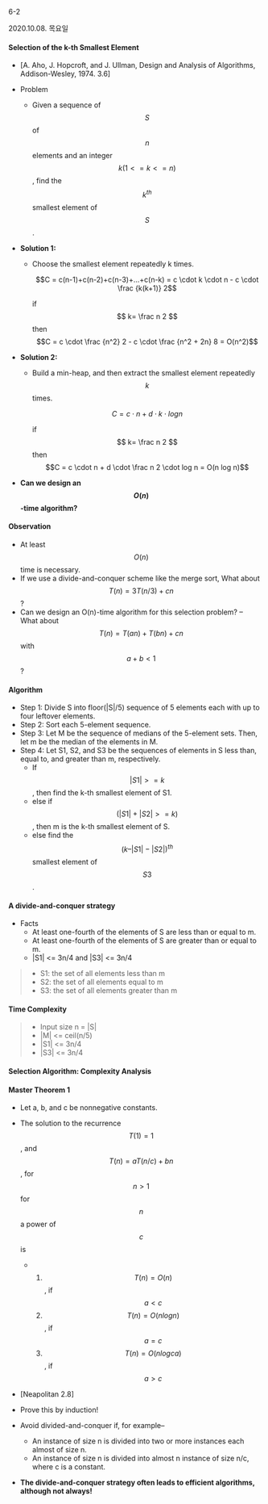 6-2

2020.10.08. 목요일

#### Selection of the k-th Smallest Element

- [A. Aho, J. Hopcroft, and J. Ullman, Design and Analysis of Algorithms, Addison-Wesley, 1974. 3.6] 

- Problem

  - Given a sequence of $$S$$ of $$n$$ elements and an integer $$k (1 <= k <= n)$$, find the $$k^{th}$$ smallest element of $$S$$.

- **Solution 1:** 

  - Choose the smallest element repeatedly k times.

    $$C = c(n-1)+c(n-2)+c(n-3)+...+c(n-k) = c \cdot k \cdot n - c \cdot \frac {k(k+1)} 2$$

    if $$ k= \frac n 2 $$ then $$C = c \cdot \frac {n^2} 2 - c \cdot \frac {n^2 + 2n} 8 = O(n^2)$$

- **Solution 2:** 

  - Build a min-heap, and then extract the smallest element repeatedly $$k$$ times.

    $$C = c \cdot n + d \cdot k \cdot log n$$

    if $$ k= \frac n 2 $$ then $$C = c \cdot n + d \cdot \frac n 2 \cdot log n = O(n log n)$$

- **Can we design an $$O(n)$$-time algorithm?**

#### Observation

- At least $$O(n)$$ time is necessary.
- If we use a divide-and-conquer scheme like the merge sort, What about $$T(n) = 3T(n/3) + cn$$?
- Can we design an O(n)-time algorithm for this selection problem? – What about $$T(n) = T(an) + T(bn) + cn$$ with $$a + b < 1$$?

#### Algorithm

- Step 1: Divide S into floor(|S|/5) sequence of 5 elements each with up to four leftover elements.
- Step 2: Sort each 5-element sequence.
- Step 3: Let M be the sequence of medians of the 5-element sets. Then, let m be the median of the elements in M.
- Step 4: Let S1, S2, and S3 be the sequences of elements in S less than, equal to, and greater than m, respectively.
  - If $$|S1| >= k$$, then find the k-th smallest element of S1.
  - else if $$(|S1| + |S2| >= k)$$, then m is the k-th smallest element of S. 
  - else find the $$(k – |S1| - |S2|)^{th}$$ smallest element of $$S3$$.

#### A divide-and-conquer strategy

- Facts
  - At least one-fourth of the elements of S are less than or equal to m.
  - At least one-fourth of the elements of S are greater than or equal to m.
  - |S1| <= 3n/4 and |S3| <= 3n/4

> - S1: the set of all elements less than m 
> - S2: the set of all elements equal to m
> - S3: the set of all elements greater than m

#### Time Complexity

> - Input size n = |S|
> - |M| <= ceil(n/5)
> - |S1| <= 3n/4
> - |S3| <= 3n/4

#### Selection Algorithm: Complexity Analysis

#### Master Theorem 1

- Let a, b, and c be nonnegative constants. 
- The solution to the recurrence $$T (1)=1$$, and $$T(n)=aT(n/c)+bn$$, for $$n>1$$for $$n$$ a power of $$ c$$ is
  - 1. $$T(n)=O(n)$$, if $$a<c$$ 
    2. $$T(n)=O(nlogn)$$, if $$a=c$$ 
    3. $$T(n) = O(nlogca)$$, if $$a > c$$
- [Neapolitan 2.8]
- Prove this by induction!
- Avoid divided-and-conquer if, for example–
  - An instance of size n is divided into two or more instances each almost of size n.
  - An instance of size n is divided into almost n instance of size n/c, where c is a constant.

- **The divide-and-conquer strategy often leads to efficient algorithms, although not always!**
